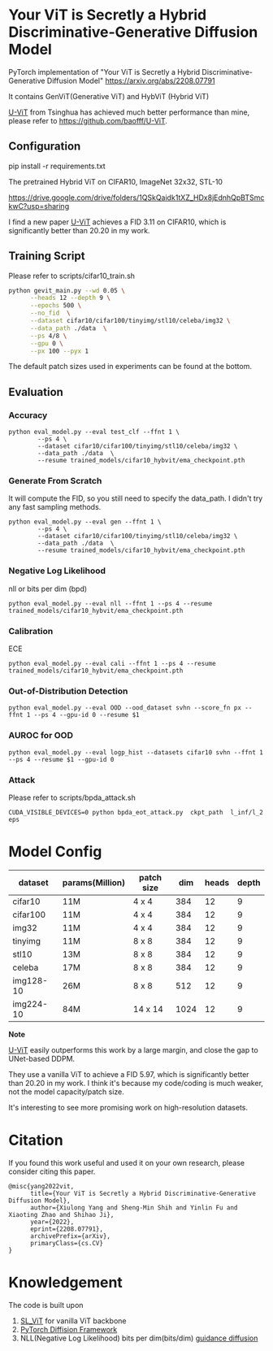 
# Your ViT is Secretly a Hybrid Discriminative-Generative Diffusion Model

PyTorch implementation of "Your ViT is Secretly a Hybrid Discriminative-Generative Diffusion Model" https://arxiv.org/abs/2208.07791

It contains GenViT(Generative ViT) and HybViT (Hybrid ViT)

[U-ViT](https://github.com/baofff/U-ViT) from Tsinghua has achieved much better performance than mine, please refer to https://github.com/baofff/U-ViT. 



## Configuration

pip install -r requirements.txt

The pretrained Hybrid ViT on CIFAR10, ImageNet 32x32, STL-10

https://drive.google.com/drive/folders/1QSkQaidk1tXZ_HDx8jEdnhQpBTSmckwC?usp=sharing 

I find a new paper [U-ViT](https://arxiv.org/abs/2209.12152) achieves a FID 3.11 on CIFAR10, which is significantly better than 20.20 in my work.


## Training Script

Please refer to scripts/cifar10_train.sh

```bash
python gevit_main.py --wd 0.05 \
      --heads 12 --depth 9 \
      --epochs 500 \
      --no_fid  \
      --dataset cifar10/cifar100/tinyimg/stl10/celeba/img32 \
      --data_path ./data  \
      --ps 4/8 \
      --gpu 0 \
      --px 100 --pyx 1
```
The default patch sizes used in experiments can be found at the bottom.

## Evaluation

### Accuracy

```shell
python eval_model.py --eval test_clf --ffnt 1 \
        --ps 4 \
        --dataset cifar10/cifar100/tinyimg/stl10/celeba/img32 \
        --data_path ./data  \
        --resume trained_models/cifar10_hybvit/ema_checkpoint.pth 
```

### Generate From Scratch

It will compute the FID, so you still need to specify the data_path. I didn't try any fast sampling methods.

```shell
python eval_model.py --eval gen --ffnt 1 \
        --ps 4 \
        --dataset cifar10/cifar100/tinyimg/stl10/celeba/img32 \
        --data_path ./data  \
        --resume trained_models/cifar10_hybvit/ema_checkpoint.pth 
```


### Negative Log Likelihood 

nll or bits per dim (bpd)

```shell
python eval_model.py --eval nll --ffnt 1 --ps 4 --resume trained_models/cifar10_hybvit/ema_checkpoint.pth
```

### Calibration

ECE

```shell
python eval_model.py --eval cali --ffnt 1 --ps 4 --resume trained_models/cifar10_hybvit/ema_checkpoint.pth
```

### Out-of-Distribution Detection

```shell
python eval_model.py --eval OOD --ood_dataset svhn --score_fn px --ffnt 1 --ps 4 --gpu-id 0 --resume $1 
```

### AUROC for OOD

```shell
python eval_model.py --eval logp_hist --datasets cifar10 svhn --ffnt 1 --ps 4 --resume $1 --gpu-id 0
```


### Attack

Please refer to scripts/bpda_attack.sh

```shell
CUDA_VISIBLE_DEVICES=0 python bpda_eot_attack.py  ckpt_path  l_inf/l_2  eps
```

# Model Config

| dataset   | params(Million) | patch size | dim        | heads | depth |
|-----------|-----------------|------------|------------|-------|-------|
| cifar10   | 11M             | 4 x 4      | 384        | 12    |   9   |
| cifar100  | 11M             | 4 x 4      | 384        | 12    |   9   |
| img32     | 11M             | 4 x 4      | 384        | 12    |   9   |
| tinyimg   | 11M             | 8 x 8      | 384        | 12    |   9   |
| stl10     | 13M             | 8 x 8      | 384        | 12    |   9   |
| celeba    | 17M             | 8 x 8      | 384        | 12    |   9   |
| img128-10 | 26M             | 8 x 8      | 512        | 12    |   9   |
| img224-10 | 84M             | 14 x 14    | 1024       | 12    |   9   |

**Note**

[U-ViT](https://arxiv.org/abs/2209.12152) easily outperforms this work by a large margin, and close the gap to UNet-based DDPM.

They use a vanilla ViT to achieve a FID 5.97, which is significantly better than 20.20 in my work. I think it's because my code/coding is much weaker, not the model capacity/patch size. 

It's interesting to see more promising work on high-resolution datasets.

# Citation

If you found this work useful and used it on your own research, please consider citing this paper.

```
@misc{yang2022vit,
      title={Your ViT is Secretly a Hybrid Discriminative-Generative Diffusion Model}, 
      author={Xiulong Yang and Sheng-Min Shih and Yinlin Fu and Xiaoting Zhao and Shihao Ji},
      year={2022},
      eprint={2208.07791},
      archivePrefix={arXiv},
      primaryClass={cs.CV}
}
```


# Knowledgement

The code is built upon 

1. [SL_ViT](https://github.com/aanna0701/SPT_LSA_ViT) for vanilla ViT backbone
2. [PyTorch Diffision Framework](https://github.com/lucidrains/denoising-diffusion-pytorch)
3. NLL(Negative Log Likelihood) bits per dim(bits/dim) [guidance diffusion](https://github.com/openai/guided-diffusion/blob/main/guided_diffusion/gaussian_diffusion.py)
